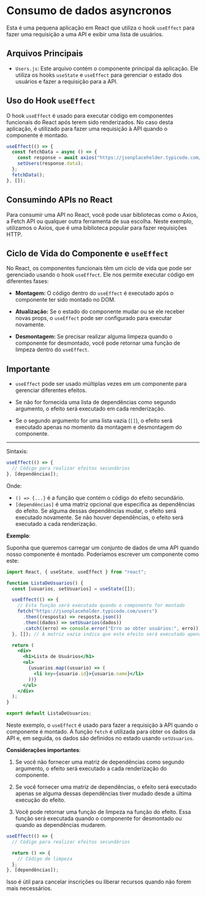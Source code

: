 # Consumo de dados asyncronos

Esta é uma pequena aplicação em React que utiliza o hook `useEffect` para fazer uma requisição a uma API e exibir uma lista de usuários.

## Arquivos Principais

- `Users.js`: Este arquivo contém o componente principal da aplicação. Ele utiliza os hooks `useState` e `useEffect` para gerenciar o estado dos usuários e fazer a requisição para a API.

## Uso do Hook `useEffect`

O hook `useEffect` é usado para executar código em componentes funcionais do React após terem sido renderizados. No caso desta aplicação, é utilizado para fazer uma requisição à API quando o componente é montado.

```javascript
useEffect(() => {
  const fetchData = async () => {
    const response = await axios("https://jsonplaceholder.typicode.com/users");
    setUsers(response.data);
  };
  fetchData();
}, []);
```

## Consumindo APIs no React

Para consumir uma API no React, você pode usar bibliotecas como o Axios, a Fetch API ou qualquer outra ferramenta de sua escolha. Neste exemplo, utilizamos o Axios, que é uma biblioteca popular para fazer requisições HTTP.

## Ciclo de Vida do Componente e `useEffect`

No React, os componentes funcionais têm um ciclo de vida que pode ser gerenciado usando o hook `useEffect`. Ele nos permite executar código em diferentes fases:

- **Montagem:** O código dentro do `useEffect` é executado após o componente ter sido montado no DOM.

- **Atualização:** Se o estado do componente mudar ou se ele receber novas props, o `useEffect` pode ser configurado para executar novamente.

- **Desmontagem:** Se precisar realizar alguma limpeza quando o componente for desmontado, você pode retornar uma função de limpeza dentro do `useEffect`.

## Importante

- `useEffect` pode ser usado múltiplas vezes em um componente para gerenciar diferentes efeitos.

- Se não for fornecida uma lista de dependências como segundo argumento, o efeito será executado em cada renderização.

- Se o segundo argumento for uma lista vazia (`[]`), o efeito será executado apenas no momento da montagem e desmontagem do componente.

---

Sintaxis:

```jsx
useEffect(() => {
  // Código para realizar efeitos secundários
}, [dependências]);
```

Onde:

- `() => {...}` é a função que contém o código do efeito secundário.
- `[dependências]` é uma matriz opcional que especifica as dependências do efeito. Se alguma dessas dependências mudar, o efeito será executado novamente. Se não houver dependências, o efeito será executado a cada renderização.

**Exemplo**:

Suponha que queremos carregar um conjunto de dados de uma API quando nosso componente é montado. Poderíamos escrever um componente como este:

```jsx
import React, { useState, useEffect } from "react";

function ListaDeUsuarios() {
  const [usuarios, setUsuarios] = useState([]);

  useEffect(() => {
    // Esta função será executada quando o componente for montado
    fetch("https://jsonplaceholder.typicode.com/users")
      .then((resposta) => resposta.json())
      .then((dados) => setUsuarios(dados))
      .catch((erro) => console.error("Erro ao obter usuários:", erro));
  }, []); // A matriz vazia indica que este efeito será executado apenas quando o componente for montado

  return (
    <div>
      <h1>Lista de Usuários</h1>
      <ul>
        {usuarios.map((usuario) => (
          <li key={usuario.id}>{usuario.name}</li>
        ))}
      </ul>
    </div>
  );
}

export default ListaDeUsuarios;
```

Neste exemplo, o `useEffect` é usado para fazer a requisição à API quando o componente é montado. A função `fetch` é utilizada para obter os dados da API e, em seguida, os dados são definidos no estado usando `setUsuarios`.

**Considerações importantes**:

1. Se você não fornecer uma matriz de dependências como segundo argumento, o efeito será executado a cada renderização do componente.

2. Se você fornecer uma matriz de dependências, o efeito será executado apenas se alguma dessas dependências tiver mudado desde a última execução do efeito.

3. Você pode retornar uma função de limpeza na função do efeito. Essa função será executada quando o componente for desmontado ou quando as dependências mudarem.

```jsx
useEffect(() => {
  // Código para realizar efeitos secundários

  return () => {
    // Código de limpeza
  };
}, [dependências]);
```

Isso é útil para cancelar inscrições ou liberar recursos quando não forem mais necessários.
